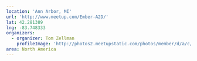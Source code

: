 ```yaml
---
location: 'Ann Arbor, MI'
url: 'http://www.meetup.com/Ember-A2D/'
lat: 42.281389
lng: -83.748333
organizers:
  - organizer: Tom Zellman
    profileImage: 'http://photos2.meetupstatic.com/photos/member/d/a/c/c/member_91316012.jpeg'
area: North America
---
```

